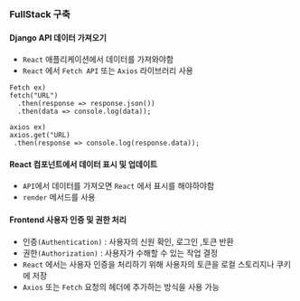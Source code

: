 ### FullStack 구축

#### Django API 데이터 가져오기
- `React` 애플리케이션에서 데이터를 가져와야함 
- `React` 에서 `Fetch API` 또는 `Axios` 라이브러리 사용
```
Fetch ex)
fetch("URL")
  .then(response => response.json())
  .then(data => console.log(data));

axios ex)
axios.get("URL)
 .then(response => console.log(response.data));
```

#### React 컴포넌트에서 데이터 표시 및 업데이트 
- `API`에서 데이터를 가져오면 `React` 에서 표시를 해야하야함
- `render` 메서드를 사용

#### Frontend 사용자 인증 및 권한 처리
- 인증`(Authentication)` : 사용자의 신원 확인, 로그인 ,토큰 반환
- 권한`(Authorization)` : 사용자가 수해할 수 있는 작업 결정
- `React` 에서는 사용자 인증을 처리하기 위해 사용자의 토큰을 로컬 스토리지나 쿠키에 저장
- `Axios` 또는 `Fetch` 요청의 헤더에 추가하는 방식을 사용 가능